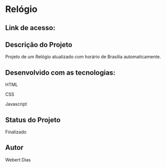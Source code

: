 <h1>Relógio </h1>


<h2>Link de acesso:</h2>

<h2>Descrição do Projeto</h2>

<p> Projeto de um Relógio atualizado com horário de Brasília automaticamente.</p>

<h2> Desenvolvido com as tecnologias:</h2>
<p>HTML</p>
<p>CSS</p>
<p>Javascript</p>

<h2>Status do Projeto</h2>
<p>Finalizado</p>

<h2>Autor</h2>
<p>Webert Dias</p>

